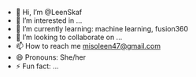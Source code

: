 - 👋 Hi, I’m @LeenSkaf
- 👀 I’m interested in ...
- 🌱 I’m currently learning: machine learning, fusion360
- 💞️ I’m looking to collaborate on ...
- 📫 How to reach me misoleen47@gmail.com
- 😄 Pronouns: She/her
- ⚡ Fun fact: ...

<!---
LeenSkaf/LeenSkaf is a ✨ special ✨ repository because its `README.md` (this file) appears on your GitHub profile.
You can click the Preview link to take a look at your changes.
--->
